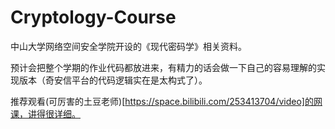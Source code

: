 # Cryptology-Course
中山大学网络空间安全学院开设的《现代密码学》相关资料。

预计会把整个学期的作业代码都放进来，有精力的话会做一下自己的容易理解的实现版本（奇安信平台的代码逻辑实在是太构式了）。

推荐观看(可厉害的土豆老师)[https://space.bilibili.com/253413704/video]的网课，讲得很详细。
